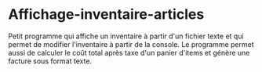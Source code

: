 # Affichage-inventaire-articles
Petit programme qui affiche un inventaire à partir d'un fichier texte et qui permet de modifier l'inventaire à partir de la console. 
Le programme permet aussi de calculer le coût total après taxe d'un panier d'items et génère une facture sous format texte.
